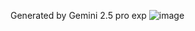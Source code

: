 Generated by Gemini 2.5 pro exp
![image](https://github.com/user-attachments/assets/1ea035c2-f2b1-4520-87d4-d72546656612)
